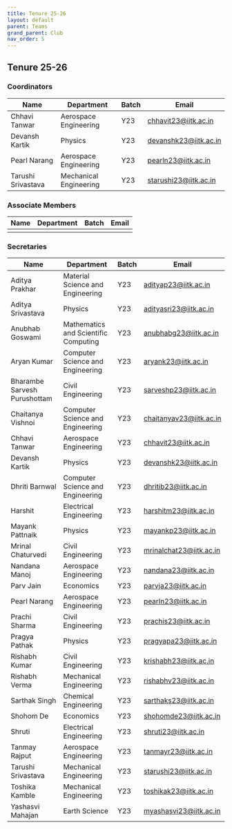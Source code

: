 ```yaml
---
title: Tenure 25-26
layout: default
parent: Teams
grand_parent: Club
nav_order: 5
---
```


## Tenure 25-26

### Coordinators

| Name                 | Department                        | Batch | Email                                                     |
| -------------------- | --------------------------------- | ----- | --------------------------------------------------------- |
| Chhavi Tanwar        | Aerospace Engineering             | Y23   | [chhavit23@iitk.ac.in](mailto:chhavit23@iitk.ac.in)       |
| Devansh Kartik       | Physics                           | Y23   | [devanshk23@iitk.ac.in](mailto:devanshk23@iitk.ac.in)     |
| Pearl Narang         | Aerospace Engineering              | Y23  | [pearln23@iitk.ac.in](mailto:pearln23@iitk.ac.in)         |
| Tarushi Srivastava   | Mechanical Engineering            | Y23   | [starushi23@iitk.ac.in](mailto:starushi23@iitk.ac.in)     |

### Associate Members

| Name | Department | Batch | Email |
| ---- | ---------- | ----- | ----- |
|      |            |       |       |


### Secretaries

| Name                | Department                       | Batch|   Email                                                  |
| --------------------| -------------------------------- | ---  | -------------------------------------------------------- |
| Aditya Prakhar      | Material Science and Engineering | Y23  | [adityap23@iitk.ac.in](mailto:adityap23@iitk.ac.in)      |
| Aditya Srivastava   | Physics                          | Y23  | [adityasri23@iitk.ac.in](mailto:adityasri23@iitk.ac.in)  |
| Anubhab Goswami     | Mathematics and Scientific Computing           | Y23  | [anubhabg23@iitk.ac.in](mailto:anubhabg23@iitk.ac.in)    |
| Aryan Kumar         | Computer Science and Engineering | Y23  | [aryank23@iitk.ac.in](mailto:aryank23@iitk.ac.in)        |     
| Bharambe Sarvesh Purushottam| Civil Engineering        | Y23  | [sarveshp23@iitk.ac.in](mailto:sarveshp23@iitk.ac.in)    |
| Chaitanya Vishnoi   | Computer Science and Engineering | Y23  | [chaitanyav23@iitk.ac.in](mailto:chaitanyav23@iitk.ac.in)|
| Chhavi Tanwar       | Aerospace Engineering            | Y23  | [chhavit23@iitk.ac.in](mailto:chhavit23@iitk.ac.in)      |
| Devansh Kartik      | Physics                          | Y23  | [devanshk23@iitk.ac.in](mailto:devanshk23@iitk.ac.in)    |
| Dhriti Barnwal      | Computer Science and Engineering | Y23  | [dhritib23@iitk.ac.in](mailto:dhritib23@iitk.ac.in)      |
| Harshit             | Electrical Engineering           | Y23  | [harshitm23@iitk.ac.in](mailto:harshitm23@iitk.ac.in)    |
| Mayank Pattnaik     | Physics                          | Y23  | [mayankp23@iitk.ac.in](mailto:mayankp23@iitk.ac.in)      |
| Mrinal Chaturvedi   | Civil Engineering                | Y23  | [mrinalchat23@iitk.ac.in](mailto:mrinalchat23@iitk.ac.in)|
| Nandana Manoj       | Aerospace Engineering            | Y23  | [nandana23@iitk.ac.in](mailto:nandana23@iitk.ac.in)      |
| Parv Jain           | Economics                        | Y23  | [parvja23@iitk.ac.in](mailto:parvja23@iitk.ac.in)        |
| Pearl Narang        | Aerospace Engineering            | Y23  | [pearln23@iitk.ac.in](mailto:pearln23@iitk.ac.in)        |
| Prachi Sharma       | Civil Engineering                | Y23  | [prachis23@iitk.ac.in](mailto:prachis23@iitk.ac.in)      | 
| Pragya Pathak       | Physics                          | Y23  | [pragyapa23@iitk.ac.in](mailto:pragyapa23@iitk.ac.in)    |
| Rishabh Kumar       | Civil Engineering                | Y23  | [krishabh23@iitk.ac.in](mailto:krishabh23@iitk.ac.in)    |
| Rishabh Verma       | Mechanical Engineering           | Y23  | [rishabhv23@iitk.ac.in](mailto:rishabhv23@iitk.ac.in)    |
| Sarthak Singh       | Chemical Engineering             | Y23  | [sarthaks23@iitk.ac.in](mailto:sarthaks23@iitk.ac.in)    |
| Shohom De           | Economics                        | Y23  | [shohomde23@iitk.ac.in](mailto:shohomde23@iitk.ac.in)    |
| Shruti              | Electrical Engineering           | Y23  | [shruti23@iitk.ac.in](mailto:shruti23@iitk.ac.in)        |
| Tanmay Rajput       | Aerospace Engineering            | Y23  | [tanmayr23@iitk.ac.in](mailto:tanmayr23@iitk.ac.in)      |
| Tarushi Srivastava  | Mechanical Engineering           | Y23  | [starushi23@iitk.ac.in](mailto:starushi23@iitk.ac.in)    |
| Toshika Kamble      | Mechanical Engineering           | Y23  | [toshikak23@iitk.ac.in](mailto:toshikak23@iitk.ac.in)    |
| Yashasvi Mahajan    | Earth Science                    | Y23  | [myashasvi23@iitk.ac.in](mailto:myashasvi23@iitk.ac.in)  |
